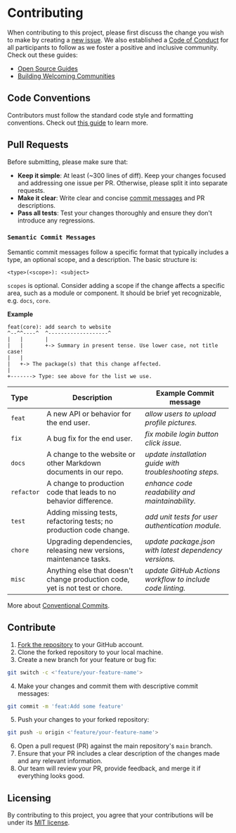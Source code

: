 # Contributing

When contributing to this project, please first discuss the change you wish to make by creating a [new issue](https://github.com/mkeithX/mkeithx.github.io/issues/new/choose). We also established a [Code of Conduct](../community/code-of-conduct) for all participants to follow as we foster a positive and inclusive community. Check out these guides:

- [Open Source Guides](https://opensource.guide/)
- [Building Welcoming Communities](https://opensource.guide/building-community/)

## Code Conventions
Contributors must follow the standard code style and formatting conventions. Check out [this guide](https://mkeithx.pages.dev/community/styling-guide) to learn more.


## Pull Requests
Before submitting, please make sure that:

- **Keep it simple**: At least (~300 lines of diff). Keep your changes focused and addressing one issue per PR. Otherwise, please split it into separate requests.
- **Make it clear**: Write clear and concise [commit messages](#semantic-commit-messages) and PR descriptions.
- **Pass all tests**: Test your changes thoroughly and ensure they don't introduce any regressions.


### `Semantic Commit Messages`
Semantic commit messages follow a specific format that typically includes a type, an optional scope, and a description. The basic structure is:

```
<type>(<scope>): <subject>
```
`scopes` is optional. Consider adding a scope if the change affects a specific area, such as a module or component. It should be brief yet recognizable, e.g. `docs`, `core`.

**Example**

```
feat(core): add search to website
^--^^----^  ^-------------------^
|   |       |
|   |       +-> Summary in present tense. Use lower case, not title case!
|   |
|   +-> The package(s) that this change affected.
|
+-------> Type: see above for the list we use.
```

| Type     | Description                                                                  | Example Commit message                                                               |
| :-------- | ---------------------------------------------------------------------------- | ---------------------------------------------------------------------- |
| `feat`     | A new API or behavior for the end user.                                      | _allow users to upload profile pictures._             |
| `fix`      | A bug fix for the end user.                                                  | _fix mobile login button click issue._ |
| `docs`     | A change to the website or other Markdown documents in our repo.             | _update installation guide with troubleshooting steps._      |
| `refactor` | A change to production code that leads to no behavior difference.            | _enhance code readability and maintainability._            |
| `test`     | Adding missing tests, refactoring tests; no production code change.          | _add unit tests for user authentication module._                       |
| `chore`    | Upgrading dependencies, releasing new versions, maintenance tasks.           | _update package.json with latest dependency versions._                |
| `misc`     | Anything else that doesn't change production code, yet is not test or chore. | _update GitHub Actions workflow to include code linting._               |

More about [Conventional Commits](https://www.conventionalcommits.org/en/v1.0.0/#examples).



## Contribute

1. [Fork the repository](https://github.com/mkeithX/mkeithx.github.io/fork) to your GitHub account.
2. Clone the forked repository to your local machine.
3. Create a new branch for your feature or bug fix:


```bash
git switch -c <'feature/your-feature-name'>
```

4. Make your changes and commit them with descriptive commit messages:

```bash
git commit -m 'feat:Add some feature'
```

5. Push your changes to your forked repository:

```bash
git push -u origin <'feature/your-feature-name'>
```

6. Open a pull request (PR) against the main repository's `main` branch.
7. Ensure that your PR includes a clear description of the changes made and any relevant information.
8. Our team will review your PR, provide feedback, and merge it if everything looks good.

## Licensing

By contributing to this project, you agree that your contributions will be under its [MIT license](https://github.com/mkeithX/mkeithx.github.io/blob/main/LICENSE). 
